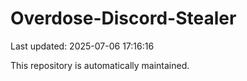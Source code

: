# Overdose-Discord-Stealer

Last updated: 2025-07-06 17:16:16

This repository is automatically maintained.
